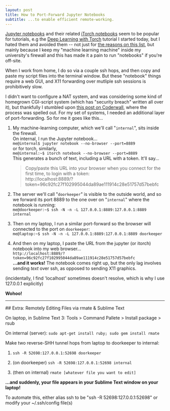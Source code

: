 ```yaml
---
layout: post
title: How to Port-Forward Jupyter Notebooks
subtitle: ...to enable efficient remote-working.
---
```


[Jupyter notebooks](http://jupyter.org/) and  their related [iTorch notebooks](https://github.com/facebook/iTorch) seem to be popular for tutorials, e.g the [Deep Learning with Torch](https://github.com/soumith/cvpr2015/blob/master/Deep%20Learning%20with%20Torch.ipynb) tutorial I started today, but I hated them and avoided them -- not just for [the reasons on this list](http://opiateforthemass.es/articles/why-i-dont-like-jupyter-fka-ipython-notebook/), but mainly because I keep my "machine learning machine" inside my university's firewall and this has made it a pain to run "notebooks" if you're off-site.


When I work from home, I do so via a couple ssh hops, and then copy and paste my script files into the terminal window.  But these "notebook" things require a web GUI, and X11 forwarding over mutliple ssh sessions is prohibitively slow.


I didn't want to configure a NAT system, and was considering some kind of homegrown CGI-script system (which has "security breach" written all over it), but thankfully I stumbled upon [this post on Coderwall](https://coderwall.com/p/ohk6cg/remote-access-to-ipython-notebooks-via-ssh), where the process was spelled out.  For my set of systems, I needed an additional layer of port-forwarding.  So for me it goes like this...


1. My machine-learning computer, which we'll call "`internal`", sits inside the firewall.  
On internal, I run the Jupyter notebook...  
        `me@internal$ jupyter notebook --no-browser --port=8889`  
or for torch, similarly,  
        `me@internal:~$ itorch notebook --no-browser --port=8889`  
This generates a bunch of text, including a URL with a token. It'll say...

    > Copy/paste this URL into your browser when you connect for the first time, to login with a token:  
    > http://localhost:8889/?token=96c92fc27f102995044da89ae111914c28e51757d57bebfc  

2. The server we'll call "`doorkeeper`" is visible to the outside world, and so we forward its port 8889 to the one over on "`internal`" where the notebook is running:  
        `me@doorkeeper:~$ ssh -N -n -L 127.0.0.1:8889:127.0.0.1:8889 internal`


3. Then on my laptop, I run a similar port-forward so the browser will connected to the port on `doorkeeper`:  
        `me@laptop:~$ ssh -N -n -L 127.0.0.1:8889:127.0.0.1:8889 doorkeeper`  


4. And then on my laptop, I paste the URL from the jupyter (or itorch) notebook into my web browser...  
    `http://localhost:8889/?token=96c92fc27f102995044da89ae111914c28e51757d57bebfc`  
**...and it works!**  The notebook comes right up, but the only lag involves sending *text* over ssh, as opposed to sending X11 graphics.


(incidentally, I find 'localhost' sometimes doesn't resolve, which is why I use 127.0.0.1 explicitly)




**Wohoo!**

<hr>
## Extra: Remotely Editing Files via rmate & Sublime Text

On laptop, in Sublime Text 3: Tools > Command Pallete > Install package > rsub

On internal (server): `sudo apt-get install ruby; sudo gem install rmate`

Make two reverse-SHH tunnel hops from laptop to doorkeeper to internal:

1.  `ssh -R 52698:127.0.0.1:52698 doorkeeper`

2.  (on doorkeeper) `ssh -R 52698:127.0.0.1:52698 internal`

3.  (then on internal) `rmate [whatever file you want to edit]`

**...and suddenly, your file appears in your Sublime Text window on your laptop!**

To automate this, either alias ssh to be "ssh -R 52698:127.0.0.1:52698" or modify your ~/.ssh/config file(s)
